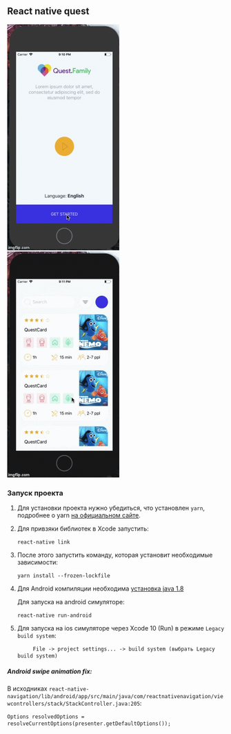 ## React native quest 

![Авторизация](files/img/readme/2rh8qf.gif) ![Профиль](files/img/readme/2rh8x7.gif)


### Запуск проекта

1) Для установки проекта нужно убедиться, что установлен `yarn`, подробнее о yarn [на официальном сайте](https://yarnpkg.com/en/docs/install).
1) Для привзяки библиотек в Xcode запустить: 
    ```$bash
    react-native link
    ```
1) После этого запустить команду, которая установит необходимые зависимости: 
    ```$bash
    yarn install --frozen-lockfile
    ``` 
1) Для Android компиляции необходима [установка java 1.8](https://www.oracle.com/technetwork/java/javase/downloads/jdk8-downloads-2133151.html)
   
   Для запуска на android симуляторе: 
    ```$bash
    react-native run-android
    ```    

1) Для запуска на ios симуляторе через Xcode 10 (Run) в режиме `Legacy build system`:
   ```$bash
        File -> project settings... -> build system (выбрать Legacy build system)
    ``` 
    
    
##### Android swipe animation fix:
В исходниках `react-native-navigation/lib/android/app/src/main/java/com/reactnativenavigation/viewcontrollers/stack/StackController.java:205`:
```$xslt
Options resolvedOptions = resolveCurrentOptions(presenter.getDefaultOptions());
```


